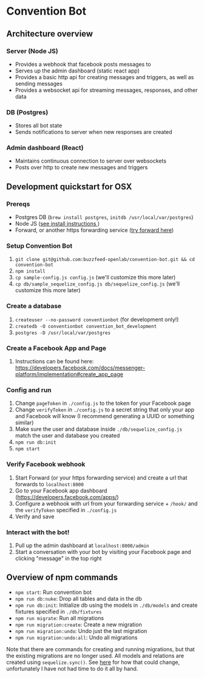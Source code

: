 # Convention Bot

## Architecture overview

### Server (Node JS)

- Provides a webhook that facebook posts messages to
- Serves up the admin dashboard (static react app)
- Provides a basic http api for creating messages and triggers, as well as sending messages
- Provides a websocket api for streaming messages, responses, and other data

### DB (Postgres)

- Stores all bot state
- Sends notifications to server when new responses are created

### Admin dashboard (React)

- Maintains continuous connection to server over websockets
- Posts over http to create new messages and triggers


## Development quickstart for OSX

### Prereqs

- Postgres DB (`brew install postgres`, `initdb /usr/local/var/postgres`)
- Node JS ([see install instructions ](https://nodejs.org/en/download/package-manager/#osx))
- Forward, or another https forwarding service ([try forward here](https://forwardhq.com/))

### Setup Convention Bot

1. `git clone git@github.com:buzzfeed-openlab/convention-bot.git && cd convention-bot`
2. `npm install`
3. `cp sample-config.js config.js` (we'll customize this more later)
4. `cp db/sample_sequelize_config.js db/sequelize_config.js` (we'll customize this more later)

### Create a database

1. `createuser --no-password conventionbot` (for development only!)
2. `createdb -O conventionbot convention_bot_development`
3. `postgres -D /usr/local/var/postgres`

### Create a Facebook App and Page

1. Instructions can be found here: https://developers.facebook.com/docs/messenger-platform/implementation#create_app_page

### Config and run

1. Change `pageToken` in `./config.js` to the token for your Facebook page
2. Change `verifyToken` in `./config.js` to a secret string that only your app and Facebook will know (I recommend generating a UUID or something similar)
3. Make sure the user and database inside `./db/sequelize_config.js` match the user and database you created
4. `npm run db:init`
5. `npm start`

### Verify Facebook webhook

1. Start Forward (or your https forwarding service) and create a url that forwards to `localhost:8000`
2. Go to your Facebook app dashboard (https://developers.facebook.com/apps/)
3. Configure a webhook with url from your forwarding service + `/hook/` and the `verifyToken` specified in `./config.js`
4. Verify and save


### Interact with the bot!

1. Pull up the admin dashboard at `localhost:8000/admin`
2. Start a conversation with your bot by visiting your Facebook page and clicking "message" in the top right


## Overview of npm commands

- `npm start`: Run convention bot
- `npm run db:nuke`: Drop all tables and data in the db
- `npm run db:init`: Initialize db using the models in `./db/models` and create fixtures specified in `./db/fixtures`
- `npm run migrate`: Run all migrations
- `npm run migration:create`: Create a new migration
- `npm run migration:undo`: Undo just the last migration
- `npm run migration:undo:all`: Undo all migrations

Note that there are commands for creating and running migrations, but that the existing migrations are no longer used. All models and relations are created using `sequelize.sync()`. See [here](https://stackoverflow.com/questions/21105748/sequelize-js-how-to-use-migrations-and-sync) for how that could change, unfortunately I have not had time to do it all by hand.
